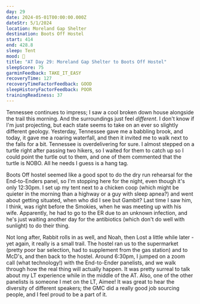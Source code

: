 ```yaml
---
day: 29
date: 2024-05-01T00:00:00.000Z
dateStr: 5/1/2024
location: Moreland Gap Shelter
destination: Boots Off Hostel
start: 414
end: 428.8
sleep: Tent
mood: 🙂
title: "AT Day 29: Moreland Gap Shelter to Boots Off Hostel"
sleepScore: 75
garminFeedback: TAKE_IT_EASY
recoveryTime: 127
recoveryTimeFactorFeedback: GOOD
sleepHistoryFactorFeedback: POOR
trainingReadiness: 37
---
```

Tennessee continues to impress; I saw a cool broken down house alongside the trail this morning. And the surroundings just feel *different*. I don't know if I'm just projecting, but each state seems to take on an ever so slightly different geology. Yesterday, Tennessee gave me a babbling brook, and today, it gave me a roaring waterfall, and then it invited me to walk next to the falls for a bit. Tennessee is overdelivering for sure. I almost stepped on a turtle right after passing two hikers, so I waited for them to catch up so I could point the turtle out to them, and one of them commented that the turtle is NOBO. All he needs I guess is a hang tag.

Boots Off hostel seemed like a good spot to do the dry run rehearsal for the End-to-Enders panel, so I'm stopping here for the night, even though it's only 12:30pm. I set up my tent next to a chicken coop (which might be quieter in the morning than a highway or a guy with sleep apnea?) and went about getting situated, when who did I see but Gambit? Last time I saw him, I think, was right before the Smokies, when he was meeting up with his wife. Apparently, he had to go to the ER due to an unknown infection, and he's just waiting another day for the antibiotics (which don't do well with sunlight) to do their thing.

Not long after, Rabbit rolls in as well, and Noah, then Lost a little while later - yet again, it really is a small trail. The hostel ran us to the supermarket (pretty poor bar selection, had to supplement from the gas station) and to McD's, and then back to the hostel. Around 6:30pm, I jumped on a zoom call (what technology!) with the End-to-Ender panelists, and we walk through how the real thing will actually happen. It was pretty surreal to talk about my LT experience while in the middle of the AT. Also, one of the other panelists is someone I met on the LT, Aimee! It was great to hear the diversity of different speakers; the GMC did a really good job sourcing people, and I feel proud to be a part of it.
